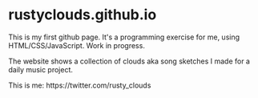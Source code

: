 # rustyclouds.github.io
<p> This is my first github page. It's a programming exercise for me, using HTML/CSS/JavaScript. Work in progress. </p>
<p> The website shows a collection of clouds aka song sketches I made for a daily music project. </p>
This is me: https://twitter.com/rusty_clouds
